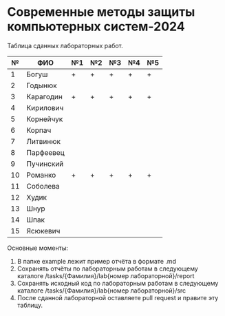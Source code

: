 # Современные методы защиты компьютерных систем-2024

Таблица сданных лабораторных работ.

| № | ФИО             |№1 |№2 |№3 |№4 |№5 |
|---|-----------------|---|---|---|---|---|
| 1 |Богуш            | + | + | + | + | + |
| 2 |Годынюк          |   |   |   |   |   |
| 3 |Карагодин        | + | + | + | + | + |
| 4 |Кирилович        |   |   |   |   |   |
| 5 |Корнейчук        |   |   |   |   |   |
| 6 |Корпач           |   |   |   |   |   |
| 7 |Литвинюк         |   |   |   |   |   |
| 8 |Парфеевец        |   |   |   |   |   |
| 9 |Пучинский        |   |   |   |   |   |
|10 |Романко          | + | + | + | + | + |
|11 |Соболева         |   |   |   |   |   |
|12 |Худик            |   |   |   |   |   |
|13 |Шнур             |   |   |   |   |   |
|14 |Шпак             |   |   |   |   |   |
|15 |Ясюкевич         |   |   |   |   |   |

Основные моменты:
  1. В папке example лежит пример отчёта в формате .md
  2. Сохранять отчёты по лабораторным работам в следующему каталоге /tasks/{Фамилия}/lab{номер лабораторной}/report
  3. Сохранять исходный код по лабораторным работам в следующему каталоге /tasks/{Фамилия}/lab{номер лабораторной}/src
  4. После сданной лабораторной оставляете pull request и правите эту таблицу.
